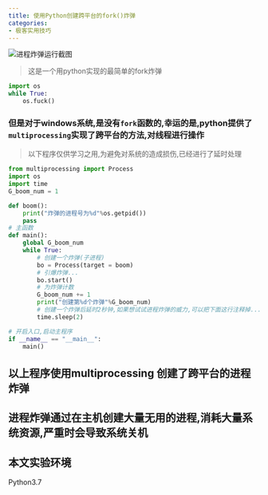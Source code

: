 ```yaml
---
title: 使用Python创建跨平台的fork()炸弹
categories:
- 极客实用技巧
---
```




![进程炸弹运行截图](https://v2fy.com/asset/0i/jikemiji/jikemiji-md/2020-12-26-python-fork-1608993833000.assets/3203841-be781b8bd75f3800.png)

> 这是一个用python实现的最简单的fork炸弹
```python
import os
while True:
    os.fuck()
```
### 但是对于windows系统,是没有`fork`函数的,幸运的是,python提供了`multiprocessing`实现了跨平台的方法,对线程进行操作
>  以下程序仅供学习之用,为避免对系统的造成损伤,已经进行了延时处理
```python
from multiprocessing import Process
import os
import time
G_boom_num = 1

def boom():
    print("炸弹的进程号为%d"%os.getpid())
    pass
# 主函数
def main():
    global G_boom_num
    while True:
        # 创建一个炸弹(子进程)
        bo = Process(target = boom)
        # 引爆炸弹...
        bo.start()
        # 为炸弹计数
        G_boom_num += 1
        print("创建第%d个炸弹"%G_boom_num)
        # 创建一个炸弹后延时2秒钟,如果想试试进程炸弹的威力,可以把下面这行注释掉...
        time.sleep(2)

# 开启入口,启动主程序
if __name__ == "__main__":
    main()
```
## 以上程序使用multiprocessing 创建了跨平台的进程炸弹

## 进程炸弹通过在主机创建大量无用的进程,消耗大量系统资源,严重时会导致系统关机



##  本文实验环境



Python3.7











